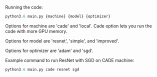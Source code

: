 Running the code:

```python
python3.6 main.py {machine} {model} {optimizer}
```

Options for machine are 'cade' and 'local'. Cade option lets you run the code with more GPU memory.

Options for model are 'resnet', 'simple', and 'improved'.

Options for optimizer are 'adam' and 'sgd'.

Example command to run ResNet with SGD on CADE machine:
```python
python3.6 main.py cade resnet sgd
```